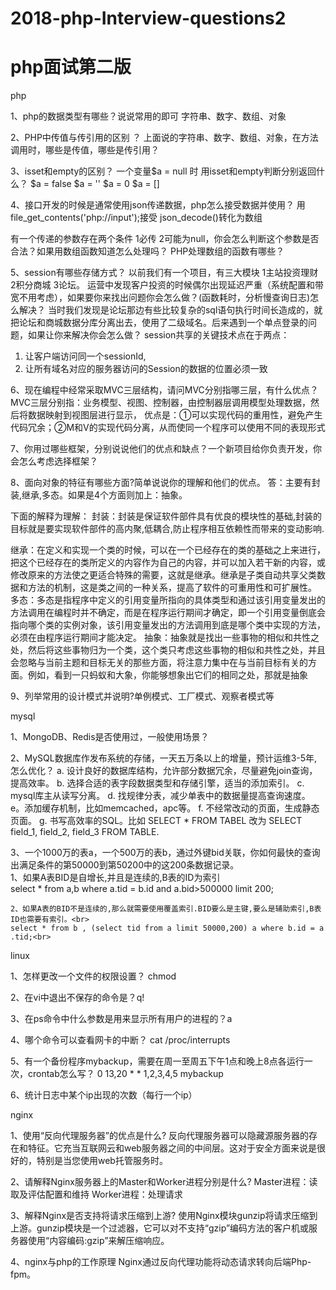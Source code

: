 # 2018-php-Interview-questions2
# php面试第二版
php

1、php的数据类型有哪些？说说常用的即可
字符串、数字、数组、对象

2、PHP中传值与传引用的区别 ？
上面说的字符串、数字、数组、对象，在方法调用时，哪些是传值，哪些是传引用？

3、isset和empty的区别？
一个变量$a = null 时 用isset和empty判断分别返回什么？
$a = false
$a = ''
$a = 0
$a = []

4、接口开发的时候是通常使用json传递数据，php怎么接受数据并使用？
用 file_get_contents('php://input');接受 json_decode()转化为数组

有一个传递的参数存在两个条件 1必传 2可能为null，你会怎么判断这个参数是否合法？如果用数组函数知道怎么处理吗？ PHP处理数组的函数有哪些？

5、session有哪些存储方式？
以前我们有一个项目，有三大模块 1主站投资理财 2积分商城 3论坛。
运营中发现客户投资的时候偶尔出现延迟严重（系统配置和带宽不用考虑），如果要你来找出问题你会怎么做？(函数耗时，分析慢查询日志)怎么解决？
当时我们发现是论坛那边有些比较复杂的sql语句执行时间长造成的，就把论坛和商城数据分库分离出去，使用了二级域名。后来遇到一个单点登录的问题，如果让你来解决你会怎么做？
session共享的关键技术点在于两点：
1. 让客户端访问同一个sessionId,
2. 让所有域名对应的服务器访问的Session的数据的位置必须一致

6、现在编程中经常采取MVC三层结构，请问MVC分别指哪三层，有什么优点？
MVC三层分别指：业务模型、视图、控制器，由控制器层调用模型处理数据，然后将数据映射到视图层进行显示，
优点是：①可以实现代码的重用性，避免产生代码冗余；②M和V的实现代码分离，从而使同一个程序可以使用不同的表现形式

7、你用过哪些框架，分别说说他们的优点和缺点？一个新项目给你负责开发，你会怎么考虑选择框架？

8、面向对象的特征有哪些方面?简单说说你的理解和他们的优点。
答：主要有封装,继承,多态。如果是4个方面则加上：抽象。

下面的解释为理解：
封装：封装是保证软件部件具有优良的模块性的基础,封装的目标就是要实现软件部件的高内聚,低耦合,防止程序相互依赖性而带来的变动影响.

继承：在定义和实现一个类的时候，可以在一个已经存在的类的基础之上来进行，把这个已经存在的类所定义的内容作为自己的内容，并可以加入若干新的内容，或修改原来的方法使之更适合特殊的需要，这就是继承。继承是子类自动共享父类数据和方法的机制，这是类之间的一种关系，提高了软件的可重用性和可扩展性。
多态：多态是指程序中定义的引用变量所指向的具体类型和通过该引用变量发出的方法调用在编程时并不确定，而是在程序运行期间才确定，即一个引用变量倒底会指向哪个类的实例对象，该引用变量发出的方法调用到底是哪个类中实现的方法，必须在由程序运行期间才能决定。
抽象：抽象就是找出一些事物的相似和共性之处，然后将这些事物归为一个类，这个类只考虑这些事物的相似和共性之处，并且会忽略与当前主题和目标无关的那些方面，将注意力集中在与当前目标有关的方面。例如，看到一只蚂蚁和大象，你能够想象出它们的相同之处，那就是抽象

9、列举常用的设计模式并说明?单例模式、工厂模式、观察者模式等

mysql 

1、MongoDB、Redis是否使用过，一般使用场景？

2、MySQL数据库作发布系统的存储，一天五万条以上的增量，预计运维3-5年,怎么优化？
a. 设计良好的数据库结构，允许部分数据冗余，尽量避免join查询，提高效率。
b. 选择合适的表字段数据类型和存储引擎，适当的添加索引。
c. mysql库主从读写分离。
d. 找规律分表，减少单表中的数据量提高查询速度。
e。添加缓存机制，比如memcached，apc等。
f. 不经常改动的页面，生成静态页面。
g. 书写高效率的SQL。比如 SELECT * FROM TABEL 改为 SELECT field_1, field_2, field_3 FROM TABLE.

3、一个1000万的表a，一个500万的表b，通过外键bid关联，你如何最快的查询出满足条件的第50000到第50200中的这200条数据记录。<br>
	1、如果A表BID是自增长,并且是连续的,B表的ID为索引<br>
	select * from a,b where a.tid = b.id and a.bid>500000 limit 200;<br>

	2、如果A表的BID不是连续的,那么就需要使用覆盖索引.BID要么是主键,要么是辅助索引,B表ID也需要有索引。<br>
	select * from b , (select tid from a limit 50000,200) a where b.id = a .tid;<br>

linux

1、怎样更改一个文件的权限设置？ chmod 

2、在vi中退出不保存的命令是？q!

3、在ps命令中什么参数是用来显示所有用户的进程的？a

4、哪个命令可以查看网卡的中断？  cat /proc/interrupts

5、有一个备份程序mybackup，需要在周一至周五下午1点和晚上8点各运行一次，crontab怎么写？ 0 13,20 * * 1,2,3,4,5 mybackup

6、统计日志中某个ip出现的次数（每行一个ip）

nginx

1、使用“反向代理服务器”的优点是什么?
反向代理服务器可以隐藏源服务器的存在和特征。它充当互联网云和web服务器之间的中间层。这对于安全方面来说是很好的，特别是当您使用web托管服务时。

2、请解释Nginx服务器上的Master和Worker进程分别是什么?
Master进程：读取及评估配置和维持
Worker进程：处理请求

3、解释Nginx是否支持将请求压缩到上游?
使用Nginx模块gunzip将请求压缩到上游。gunzip模块是一个过滤器，它可以对不支持“gzip”编码方法的客户机或服务器使用“内容编码:gzip”来解压缩响应。

4、nginx与php的工作原理
Nginx通过反向代理功能将动态请求转向后端Php-fpm。
